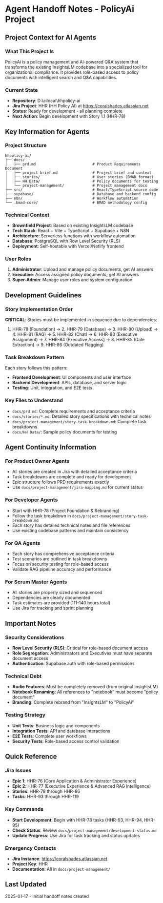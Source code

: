 # Agent Handoff Notes - PolicyAi Project

## Project Context for AI Agents

### What This Project Is
PolicyAi is a policy management and AI-powered Q&A system that transforms the existing InsightsLM codebase into a specialized tool for organizational compliance. It provides role-based access to policy documents with intelligent search and Q&A capabilities.

### Current State
- **Repository**: D:\ailocal\hhpolicy-ai
- **Jira Project**: HHR (HH Policy AI) at https://coralshades.atlassian.net
- **Status**: Ready for development - all planning complete
- **Next Action**: Begin development with Story 1.1 (HHR-78)

## Key Information for Agents

### Project Structure
```
hhpolicy-ai/
├── docs/
│   ├── prd.md                          # Product Requirements Document
│   ├── project brief.md                # Project brief and context
│   ├── stories/                        # User stories (BMAD format)
│   ├── HH Data/                        # Policy documents for testing
│   └── project-management/             # Project management docs
├── src/                                # React/TypeScript source code
├── supabase/                           # Database and backend config
├── n8n/                                # Workflow automation
└── .bmad-core/                         # BMAD methodology config
```

### Technical Context
- **Brownfield Project**: Based on existing InsightsLM codebase
- **Tech Stack**: React + Vite + TypeScript + Supabase + N8N
- **Architecture**: Serverless functions with workflow automation
- **Database**: PostgreSQL with Row Level Security (RLS)
- **Deployment**: Self-hostable with Vercel/Netlify frontend

### User Roles
1. **Administrator**: Upload and manage policy documents, get AI answers
2. **Executive**: Access assigned policy documents, get AI answers
3. **Super-Admin**: Manage user roles and system configuration

## Development Guidelines

### Story Implementation Order
**CRITICAL**: Stories must be implemented in sequence due to dependencies:
1. HHR-78 (Foundation) → 2. HHR-79 (Database) → 3. HHR-80 (Upload) → 4. HHR-81 (RAG) → 5. HHR-82 (Chat) → 6. HHR-83 (Executive Assignment) → 7. HHR-84 (Executive Access) → 8. HHR-85 (Date Extraction) → 9. HHR-86 (Outdated Flagging)

### Task Breakdown Pattern
Each story follows this pattern:
- **Frontend Development**: UI components and user interface
- **Backend Development**: APIs, database, and server logic
- **Testing**: Unit, integration, and E2E tests

### Key Files to Understand
- `docs/prd.md`: Complete requirements and acceptance criteria
- `docs/stories/*.md`: Detailed story specifications with technical notes
- `docs/project-management/story-task-breakdown.md`: Complete task breakdowns
- `docs/HH Data/`: Sample policy documents for testing

## Agent Continuity Information

### For Product Owner Agents
- All stories are created in Jira with detailed acceptance criteria
- Task breakdowns are complete and ready for development
- Epic structure follows PRD requirements exactly
- Use `docs/project-management/jira-mapping.md` for current status

### For Developer Agents
- Start with HHR-78 (Project Foundation & Rebranding)
- Follow the task breakdown in `docs/project-management/story-task-breakdown.md`
- Each story has detailed technical notes and file references
- Use existing codebase patterns and maintain consistency

### For QA Agents
- Each story has comprehensive acceptance criteria
- Test scenarios are outlined in task breakdowns
- Focus on security testing for role-based access
- Validate RAG pipeline accuracy and performance

### For Scrum Master Agents
- All stories are properly sized and sequenced
- Dependencies are clearly documented
- Task estimates are provided (111-140 hours total)
- Use Jira for tracking and sprint planning

## Important Notes

### Security Considerations
- **Row Level Security (RLS)**: Critical for role-based document access
- **Role Segregation**: Administrators and Executives must have separate document access
- **Authentication**: Supabase auth with role-based permissions

### Technical Debt
- **Audio Features**: Must be completely removed (from original InsightsLM)
- **Notebook Renaming**: All references to "notebook" must become "policy document"
- **Branding**: Complete rebrand from "InsightsLM" to "PolicyAi"

### Testing Strategy
- **Unit Tests**: Business logic and components
- **Integration Tests**: API and database interactions
- **E2E Tests**: Complete user workflows
- **Security Tests**: Role-based access control validation

## Quick Reference

### Jira Issues
- **Epic 1**: HHR-76 (Core Application & Administrator Experience)
- **Epic 2**: HHR-77 (Executive Experience & Advanced RAG Intelligence)
- **Stories**: HHR-78 through HHR-86
- **Tasks**: HHR-93 through HHR-119

### Key Commands
- **Start Development**: Begin with HHR-78 tasks (HHR-93, HHR-94, HHR-95)
- **Check Status**: Review `docs/project-management/development-status.md`
- **Update Progress**: Use Jira for task tracking and status updates

### Emergency Contacts
- **Jira Instance**: https://coralshades.atlassian.net
- **Project Key**: HHR
- **Documentation**: All in `docs/project-management/`

## Last Updated
2025-01-17 - Initial handoff notes created
